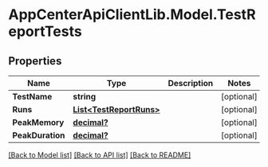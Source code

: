 # AppCenterApiClientLib.Model.TestReportTests
## Properties

Name | Type | Description | Notes
------------ | ------------- | ------------- | -------------
**TestName** | **string** |  | [optional] 
**Runs** | [**List&lt;TestReportRuns&gt;**](TestReportRuns.md) |  | [optional] 
**PeakMemory** | [**decimal?**](BigDecimal.md) |  | [optional] 
**PeakDuration** | [**decimal?**](BigDecimal.md) |  | [optional] 

[[Back to Model list]](../README.md#documentation-for-models) [[Back to API list]](../README.md#documentation-for-api-endpoints) [[Back to README]](../README.md)

